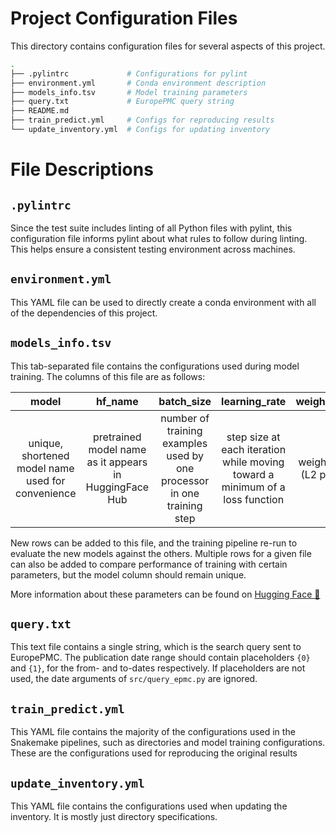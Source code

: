 # Project Configuration Files

This directory contains configuration files for several aspects of this project.

```sh
.
├── .pylintrc             # Configurations for pylint
├── environment.yml       # Conda environment description
├── models_info.tsv       # Model training parameters
├── query.txt             # EuropePMC query string
├── README.md
├── train_predict.yml     # Configs for reproducing results
└── update_inventory.yml  # Configs for updating inventory
```

# File Descriptions

## `.pylintrc`

Since the test suite includes linting of all Python files with pylint, this configuration file informs pylint about what rules to follow during linting. This helps ensure a consistent testing environment across machines.

## `environment.yml`

This YAML file can be used to directly create a conda environment with all of the dependencies of this project.

## `models_info.tsv`

This tab-separated file contains the configurations used during model training. The columns of this file are as follows:

| model | hf_name | batch_size | learning_rate | weight_decay | scheduler
| :-: | :-: | :-: | :-: | :-: | :-: |
unique, shortened model name used for convenience | pretrained model name as it appears in HuggingFace Hub | number of training examples used by one processor in one training step | step size at each iteration while moving toward a minimum of a loss function | weight decay (L2 penalty) | optional learning rate scheduler flag ( `-lr` or empty)

New rows can be added to this file, and the training pipeline re-run to evaluate the new models against the others. Multiple rows for a given file can also be added to compare performance of training with certain parameters, but the model column should remain unique.

More information about these parameters can be found on [Hugging Face 🤗](https://huggingface.co/docs/transformers/main_classes/optimizer_schedules)

## `query.txt`

This text file contains a single string, which is the search query sent to EuropePMC. The publication date range should contain placeholders `{0}` and `{1}`, for the from- and to-dates respectively. If placeholders are not used, the date arguments of `src/query_epmc.py` are ignored.

## `train_predict.yml`

This YAML file contains the majority of the configurations used in the Snakemake pipelines, such as directories and model training configurations. These are the configurations used for reproducing the original results

## `update_inventory.yml`

This YAML file contains the configurations used when updating the inventory. It is mostly just directory specifications.